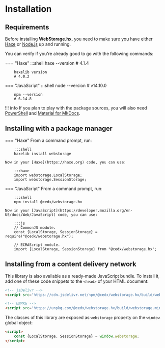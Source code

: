 # Installation

## Requirements
Before installing **WebStorage.hx**, you need to make sure you have either
[Haxe](https://haxe.org) or [Node.js](https://nodejs.org) up and running.

You can verify if you're already good to go with the following commands:

=== "Haxe"
		:::shell
		haxe --version
		# 4.1.4

		haxelib version
		# 4.0.2

=== "JavaScript"
		:::shell
		node --version
		# v14.10.0

		npm --version
		# 6.14.8

!!! info
	If you plan to play with the package sources, you will also need
	[PowerShell](https://docs.microsoft.com/en-us/powershell) and [Material for MkDocs](https://squidfunk.github.io/mkdocs-material).

## Installing with a package manager

=== "Haxe"
	From a command prompt, run:

		:::shell
		haxelib install webstorage

	Now in your [Haxe](https://haxe.org) code, you can use:

		:::haxe
		import webstorage.LocalStorage;
		import webstorage.SessionStorage;

=== "JavaScript"
	From a command prompt, run:

		:::shell
		npm install @cedx/webstorage.hx

	Now in your [JavaScript](https://developer.mozilla.org/en-US/docs/Web/JavaScript) code, you can use:

		:::js
		// CommonJS module.
		const {LocalStorage, SessionStorage} = require("@cedx/webstorage.hx");

		// ECMAScript module.
		import {LocalStorage, SessionStorage} from "@cedx/webstorage.hx";

## Installing from a content delivery network
This library is also available as a ready-made JavaScript bundle.
To install it, add one of these code snippets to the `<head>` of your HTML document:

``` html
<!-- jsDelivr -->
<script src="https://cdn.jsdelivr.net/npm/@cedx/webstorage.hx/build/webstorage.min.js"></script>

<!-- UNPKG -->
<script src="https://unpkg.com/@cedx/webstorage.hx/build/webstorage.min.js"></script>
```

The classes of this library are exposed as `webstorage` property on the `window` global object:

``` html
<script>
	const {LocalStorage, SessionStorage} = window.webstorage;
</script>
```
